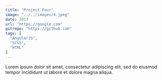 ```yaml
---
title: "Project Four"
image: "../../images/4.jpeg"
date: 2017
url: "https://google.com"
gitrepo: "https://github.com"
tags: [
  "AngularJS",
  "SCSS",
  "HTML"
]
---
```


Lorem ipsum dolor sit amet, consectetur adipiscing elit, sed do eiusmod tempor incididunt ut labore et dolore magna aliqua.